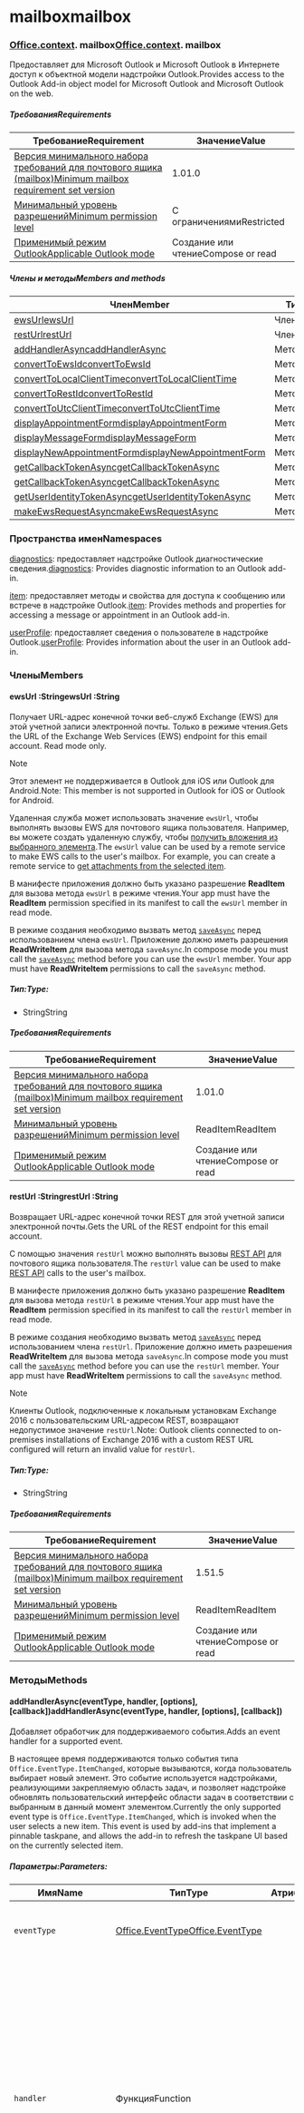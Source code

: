 
# <a name="mailbox"></a><span data-ttu-id="54501-101">mailbox</span><span class="sxs-lookup"><span data-stu-id="54501-101">mailbox</span></span>

### <span data-ttu-id="54501-p101">[Office](Office.md)[.context](Office.context.md). mailbox</span><span class="sxs-lookup"><span data-stu-id="54501-p101">[Office](Office.md)[.context](Office.context.md). mailbox</span></span>

<span data-ttu-id="54501-104">Предоставляет для Microsoft Outlook и Microsoft Outlook в Интернете доступ к объектной модели надстройки Outlook.</span><span class="sxs-lookup"><span data-stu-id="54501-104">Provides access to the Outlook Add-in object model for Microsoft Outlook and Microsoft Outlook on the web.</span></span>

##### <a name="requirements"></a><span data-ttu-id="54501-105">Требования</span><span class="sxs-lookup"><span data-stu-id="54501-105">Requirements</span></span>

|<span data-ttu-id="54501-106">Требование</span><span class="sxs-lookup"><span data-stu-id="54501-106">Requirement</span></span>| <span data-ttu-id="54501-107">Значение</span><span class="sxs-lookup"><span data-stu-id="54501-107">Value</span></span>|
|---|---|
|[<span data-ttu-id="54501-108">Версия минимального набора требований для почтового ящика (mailbox)</span><span class="sxs-lookup"><span data-stu-id="54501-108">Minimum mailbox requirement set version</span></span>](/javascript/office/requirement-sets/outlook-api-requirement-sets)| <span data-ttu-id="54501-109">1.0</span><span class="sxs-lookup"><span data-stu-id="54501-109">1.0</span></span>|
|[<span data-ttu-id="54501-110">Минимальный уровень разрешений</span><span class="sxs-lookup"><span data-stu-id="54501-110">Minimum permission level</span></span>](https://docs.microsoft.com/outlook/add-ins/understanding-outlook-add-in-permissions)| <span data-ttu-id="54501-111">С ограничениями</span><span class="sxs-lookup"><span data-stu-id="54501-111">Restricted</span></span>|
|[<span data-ttu-id="54501-112">Применимый режим Outlook</span><span class="sxs-lookup"><span data-stu-id="54501-112">Applicable Outlook mode</span></span>](https://docs.microsoft.com/outlook/add-ins/#extension-points)| <span data-ttu-id="54501-113">Создание или чтение</span><span class="sxs-lookup"><span data-stu-id="54501-113">Compose or read</span></span>|

##### <a name="members-and-methods"></a><span data-ttu-id="54501-114">Члены и методы</span><span class="sxs-lookup"><span data-stu-id="54501-114">Members and methods</span></span>

| <span data-ttu-id="54501-115">Член</span><span class="sxs-lookup"><span data-stu-id="54501-115">Member</span></span> | <span data-ttu-id="54501-116">Тип</span><span class="sxs-lookup"><span data-stu-id="54501-116">Type</span></span> |
|--------|------|
| [<span data-ttu-id="54501-117">ewsUrl</span><span class="sxs-lookup"><span data-stu-id="54501-117">ewsUrl</span></span>](#ewsurl-string) | <span data-ttu-id="54501-118">Член</span><span class="sxs-lookup"><span data-stu-id="54501-118">Member</span></span> |
| [<span data-ttu-id="54501-119">restUrl</span><span class="sxs-lookup"><span data-stu-id="54501-119">restUrl</span></span>](#resturl-string) | <span data-ttu-id="54501-120">Член</span><span class="sxs-lookup"><span data-stu-id="54501-120">Member</span></span> |
| [<span data-ttu-id="54501-121">addHandlerAsync</span><span class="sxs-lookup"><span data-stu-id="54501-121">addHandlerAsync</span></span>](#addhandlerasynceventtype-handler-options-callback) | <span data-ttu-id="54501-122">Метод</span><span class="sxs-lookup"><span data-stu-id="54501-122">Method</span></span> |
| [<span data-ttu-id="54501-123">convertToEwsId</span><span class="sxs-lookup"><span data-stu-id="54501-123">convertToEwsId</span></span>](#converttoewsiditemid-restversion--string) | <span data-ttu-id="54501-124">Метод</span><span class="sxs-lookup"><span data-stu-id="54501-124">Method</span></span> |
| [<span data-ttu-id="54501-125">convertToLocalClientTime</span><span class="sxs-lookup"><span data-stu-id="54501-125">convertToLocalClientTime</span></span>](#converttolocalclienttimetimevalue--localclienttimejavascriptapioutlook15officelocalclienttime) | <span data-ttu-id="54501-126">Метод</span><span class="sxs-lookup"><span data-stu-id="54501-126">Method</span></span> |
| [<span data-ttu-id="54501-127">convertToRestId</span><span class="sxs-lookup"><span data-stu-id="54501-127">convertToRestId</span></span>](#converttorestiditemid-restversion--string) | <span data-ttu-id="54501-128">Метод</span><span class="sxs-lookup"><span data-stu-id="54501-128">Method</span></span> |
| [<span data-ttu-id="54501-129">convertToUtcClientTime</span><span class="sxs-lookup"><span data-stu-id="54501-129">convertToUtcClientTime</span></span>](#converttoutcclienttimeinput--date) | <span data-ttu-id="54501-130">Метод</span><span class="sxs-lookup"><span data-stu-id="54501-130">Method</span></span> |
| [<span data-ttu-id="54501-131">displayAppointmentForm</span><span class="sxs-lookup"><span data-stu-id="54501-131">displayAppointmentForm</span></span>](#displayappointmentformitemid) | <span data-ttu-id="54501-132">Метод</span><span class="sxs-lookup"><span data-stu-id="54501-132">Method</span></span> |
| [<span data-ttu-id="54501-133">displayMessageForm</span><span class="sxs-lookup"><span data-stu-id="54501-133">displayMessageForm</span></span>](#displaymessageformitemid) | <span data-ttu-id="54501-134">Метод</span><span class="sxs-lookup"><span data-stu-id="54501-134">Method</span></span> |
| [<span data-ttu-id="54501-135">displayNewAppointmentForm</span><span class="sxs-lookup"><span data-stu-id="54501-135">displayNewAppointmentForm</span></span>](#displaynewappointmentformparameters) | <span data-ttu-id="54501-136">Метод</span><span class="sxs-lookup"><span data-stu-id="54501-136">Method</span></span> |
| [<span data-ttu-id="54501-137">getCallbackTokenAsync</span><span class="sxs-lookup"><span data-stu-id="54501-137">getCallbackTokenAsync</span></span>](#getcallbacktokenasyncoptions-callback) | <span data-ttu-id="54501-138">Метод</span><span class="sxs-lookup"><span data-stu-id="54501-138">Method</span></span> |
| [<span data-ttu-id="54501-139">getCallbackTokenAsync</span><span class="sxs-lookup"><span data-stu-id="54501-139">getCallbackTokenAsync</span></span>](#getcallbacktokenasynccallback-usercontext) | <span data-ttu-id="54501-140">Метод</span><span class="sxs-lookup"><span data-stu-id="54501-140">Method</span></span> |
| [<span data-ttu-id="54501-141">getUserIdentityTokenAsync</span><span class="sxs-lookup"><span data-stu-id="54501-141">getUserIdentityTokenAsync</span></span>](#getuseridentitytokenasynccallback-usercontext) | <span data-ttu-id="54501-142">Метод</span><span class="sxs-lookup"><span data-stu-id="54501-142">Method</span></span> |
| [<span data-ttu-id="54501-143">makeEwsRequestAsync</span><span class="sxs-lookup"><span data-stu-id="54501-143">makeEwsRequestAsync</span></span>](#makeewsrequestasyncdata-callback-usercontext) | <span data-ttu-id="54501-144">Метод</span><span class="sxs-lookup"><span data-stu-id="54501-144">Method</span></span> |

### <a name="namespaces"></a><span data-ttu-id="54501-145">Пространства имен</span><span class="sxs-lookup"><span data-stu-id="54501-145">Namespaces</span></span>

<span data-ttu-id="54501-146">[diagnostics](Office.context.mailbox.diagnostics.md): предоставляет надстройке Outlook диагностические сведения.</span><span class="sxs-lookup"><span data-stu-id="54501-146">[diagnostics](Office.context.mailbox.diagnostics.md): Provides diagnostic information to an Outlook add-in.</span></span>

<span data-ttu-id="54501-147">[item](Office.context.mailbox.item.md): предоставляет методы и свойства для доступа к сообщению или встрече в надстройке Outlook.</span><span class="sxs-lookup"><span data-stu-id="54501-147">[item](Office.context.mailbox.item.md): Provides methods and properties for accessing a message or appointment in an Outlook add-in.</span></span>

<span data-ttu-id="54501-148">[userProfile](Office.context.mailbox.userProfile.md): предоставляет сведения о пользователе в надстройке Outlook.</span><span class="sxs-lookup"><span data-stu-id="54501-148">[userProfile](Office.context.mailbox.userProfile.md): Provides information about the user in an Outlook add-in.</span></span>

### <a name="members"></a><span data-ttu-id="54501-149">Члены</span><span class="sxs-lookup"><span data-stu-id="54501-149">Members</span></span>

#### <a name="ewsurl-string"></a><span data-ttu-id="54501-150">ewsUrl :String</span><span class="sxs-lookup"><span data-stu-id="54501-150">ewsUrl :String</span></span>

<span data-ttu-id="54501-p102">Получает URL-адрес конечной точки веб-служб Exchange (EWS) для этой учетной записи электронной почты. Только в режиме чтения.</span><span class="sxs-lookup"><span data-stu-id="54501-p102">Gets the URL of the Exchange Web Services (EWS) endpoint for this email account. Read mode only.</span></span>

> [!NOTE]
> <span data-ttu-id="54501-153">Этот элемент не поддерживается в Outlook для iOS или Outlook для Android.</span><span class="sxs-lookup"><span data-stu-id="54501-153">Note: This member is not supported in Outlook for iOS or Outlook for Android.</span></span>

<span data-ttu-id="54501-p103">Удаленная служба может использовать значение `ewsUrl`, чтобы выполнять вызовы EWS для почтового ящика пользователя. Например, вы можете создать удаленную службу, чтобы [получить вложения из выбранного элемента](https://docs.microsoft.com/outlook/add-ins/get-attachments-of-an-outlook-item).</span><span class="sxs-lookup"><span data-stu-id="54501-p103">The `ewsUrl` value can be used by a remote service to make EWS calls to the user's mailbox. For example, you can create a remote service to [get attachments from the selected item](https://docs.microsoft.com/outlook/add-ins/get-attachments-of-an-outlook-item).</span></span>

<span data-ttu-id="54501-156">В манифесте приложения должно быть указано разрешение **ReadItem** для вызова метода `ewsUrl` в режиме чтения.</span><span class="sxs-lookup"><span data-stu-id="54501-156">Your app must have the **ReadItem** permission specified in its manifest to call the `ewsUrl` member in read mode.</span></span>

<span data-ttu-id="54501-p104">В режиме создания необходимо вызвать метод [`saveAsync`](Office.context.mailbox.item.md#saveasyncoptions-callback) перед использованием члена `ewsUrl`. Приложение должно иметь разрешения **ReadWriteItem** для вызова метода `saveAsync`.</span><span class="sxs-lookup"><span data-stu-id="54501-p104">In compose mode you must call the [`saveAsync`](Office.context.mailbox.item.md#saveasyncoptions-callback) method before you can use the `ewsUrl` member. Your app must have **ReadWriteItem** permissions to call the `saveAsync` method.</span></span>

##### <a name="type"></a><span data-ttu-id="54501-159">Тип:</span><span class="sxs-lookup"><span data-stu-id="54501-159">Type:</span></span>

*   <span data-ttu-id="54501-160">String</span><span class="sxs-lookup"><span data-stu-id="54501-160">String</span></span>

##### <a name="requirements"></a><span data-ttu-id="54501-161">Требования</span><span class="sxs-lookup"><span data-stu-id="54501-161">Requirements</span></span>

|<span data-ttu-id="54501-162">Требование</span><span class="sxs-lookup"><span data-stu-id="54501-162">Requirement</span></span>| <span data-ttu-id="54501-163">Значение</span><span class="sxs-lookup"><span data-stu-id="54501-163">Value</span></span>|
|---|---|
|[<span data-ttu-id="54501-164">Версия минимального набора требований для почтового ящика (mailbox)</span><span class="sxs-lookup"><span data-stu-id="54501-164">Minimum mailbox requirement set version</span></span>](/javascript/office/requirement-sets/outlook-api-requirement-sets)| <span data-ttu-id="54501-165">1.0</span><span class="sxs-lookup"><span data-stu-id="54501-165">1.0</span></span>|
|[<span data-ttu-id="54501-166">Минимальный уровень разрешений</span><span class="sxs-lookup"><span data-stu-id="54501-166">Minimum permission level</span></span>](https://docs.microsoft.com/outlook/add-ins/understanding-outlook-add-in-permissions)| <span data-ttu-id="54501-167">ReadItem</span><span class="sxs-lookup"><span data-stu-id="54501-167">ReadItem</span></span>|
|[<span data-ttu-id="54501-168">Применимый режим Outlook</span><span class="sxs-lookup"><span data-stu-id="54501-168">Applicable Outlook mode</span></span>](https://docs.microsoft.com/outlook/add-ins/#extension-points)| <span data-ttu-id="54501-169">Создание или чтение</span><span class="sxs-lookup"><span data-stu-id="54501-169">Compose or read</span></span>|

#### <a name="resturl-string"></a><span data-ttu-id="54501-170">restUrl :String</span><span class="sxs-lookup"><span data-stu-id="54501-170">restUrl :String</span></span>

<span data-ttu-id="54501-171">Возвращает URL-адрес конечной точки REST для этой учетной записи электронной почты.</span><span class="sxs-lookup"><span data-stu-id="54501-171">Gets the URL of the REST endpoint for this email account.</span></span>

<span data-ttu-id="54501-172">С помощью значения `restUrl` можно выполнять вызовы [REST API](https://docs.microsoft.com/outlook/rest/) для почтового ящика пользователя.</span><span class="sxs-lookup"><span data-stu-id="54501-172">The `restUrl` value can be used to make [REST API](https://docs.microsoft.com/outlook/rest/) calls to the user's mailbox.</span></span>

<span data-ttu-id="54501-173">В манифесте приложения должно быть указано разрешение **ReadItem** для вызова метода `restUrl` в режиме чтения.</span><span class="sxs-lookup"><span data-stu-id="54501-173">Your app must have the **ReadItem** permission specified in its manifest to call the `restUrl` member in read mode.</span></span>

<span data-ttu-id="54501-p105">В режиме создания необходимо вызвать метод [`saveAsync`](Office.context.mailbox.item.md#saveasyncoptions-callback) перед использованием члена `restUrl`. Приложение должно иметь разрешения **ReadWriteItem** для вызова метода `saveAsync`.</span><span class="sxs-lookup"><span data-stu-id="54501-p105">In compose mode you must call the [`saveAsync`](Office.context.mailbox.item.md#saveasyncoptions-callback) method before you can use the `restUrl` member. Your app must have **ReadWriteItem** permissions to call the `saveAsync` method.</span></span>

> [!NOTE]
> <span data-ttu-id="54501-176">Клиенты Outlook, подключенные к локальным установкам Exchange 2016 с пользовательским URL-адресом REST, возвращают недопустимое значение `restUrl`.</span><span class="sxs-lookup"><span data-stu-id="54501-176">Note: Outlook clients connected to on-premises installations of Exchange 2016 with a custom REST URL configured will return an invalid value for `restUrl`.</span></span>

##### <a name="type"></a><span data-ttu-id="54501-177">Тип:</span><span class="sxs-lookup"><span data-stu-id="54501-177">Type:</span></span>

*   <span data-ttu-id="54501-178">String</span><span class="sxs-lookup"><span data-stu-id="54501-178">String</span></span>

##### <a name="requirements"></a><span data-ttu-id="54501-179">Требования</span><span class="sxs-lookup"><span data-stu-id="54501-179">Requirements</span></span>

|<span data-ttu-id="54501-180">Требование</span><span class="sxs-lookup"><span data-stu-id="54501-180">Requirement</span></span>| <span data-ttu-id="54501-181">Значение</span><span class="sxs-lookup"><span data-stu-id="54501-181">Value</span></span>|
|---|---|
|[<span data-ttu-id="54501-182">Версия минимального набора требований для почтового ящика (mailbox)</span><span class="sxs-lookup"><span data-stu-id="54501-182">Minimum mailbox requirement set version</span></span>](/javascript/office/requirement-sets/outlook-api-requirement-sets)| <span data-ttu-id="54501-183">1.5</span><span class="sxs-lookup"><span data-stu-id="54501-183">1.5</span></span> |
|[<span data-ttu-id="54501-184">Минимальный уровень разрешений</span><span class="sxs-lookup"><span data-stu-id="54501-184">Minimum permission level</span></span>](https://docs.microsoft.com/outlook/add-ins/understanding-outlook-add-in-permissions)| <span data-ttu-id="54501-185">ReadItem</span><span class="sxs-lookup"><span data-stu-id="54501-185">ReadItem</span></span>|
|[<span data-ttu-id="54501-186">Применимый режим Outlook</span><span class="sxs-lookup"><span data-stu-id="54501-186">Applicable Outlook mode</span></span>](https://docs.microsoft.com/outlook/add-ins/#extension-points)| <span data-ttu-id="54501-187">Создание или чтение</span><span class="sxs-lookup"><span data-stu-id="54501-187">Compose or read</span></span>|

### <a name="methods"></a><span data-ttu-id="54501-188">Методы</span><span class="sxs-lookup"><span data-stu-id="54501-188">Methods</span></span>

####  <a name="addhandlerasynceventtype-handler-options-callback"></a><span data-ttu-id="54501-189">addHandlerAsync(eventType, handler, [options], [callback])</span><span class="sxs-lookup"><span data-stu-id="54501-189">addHandlerAsync(eventType, handler, [options], [callback])</span></span>

<span data-ttu-id="54501-190">Добавляет обработчик для поддерживаемого события.</span><span class="sxs-lookup"><span data-stu-id="54501-190">Adds an event handler for a supported event.</span></span>

<span data-ttu-id="54501-p106">В настоящее время поддерживаются только события типа `Office.EventType.ItemChanged`, которые вызываются, когда пользователь выбирает новый элемент. Это событие используется надстройками, реализующими закрепляемую область задач, и позволяет надстройке обновлять пользовательский интерфейс области задач в соответствии с выбранным в данный момент элементом.</span><span class="sxs-lookup"><span data-stu-id="54501-p106">Currently the only supported event type is `Office.EventType.ItemChanged`, which is invoked when the user selects a new item. This event is used by add-ins that implement a pinnable taskpane, and allows the add-in to refresh the taskpane UI based on the currently selected item.</span></span>

##### <a name="parameters"></a><span data-ttu-id="54501-193">Параметры:</span><span class="sxs-lookup"><span data-stu-id="54501-193">Parameters:</span></span>

| <span data-ttu-id="54501-194">Имя</span><span class="sxs-lookup"><span data-stu-id="54501-194">Name</span></span> | <span data-ttu-id="54501-195">Тип</span><span class="sxs-lookup"><span data-stu-id="54501-195">Type</span></span> | <span data-ttu-id="54501-196">Атрибуты</span><span class="sxs-lookup"><span data-stu-id="54501-196">Attributes</span></span> | <span data-ttu-id="54501-197">Описание</span><span class="sxs-lookup"><span data-stu-id="54501-197">Description</span></span> |
|---|---|---|---|
| `eventType` | [<span data-ttu-id="54501-198">Office.EventType</span><span class="sxs-lookup"><span data-stu-id="54501-198">Office.EventType</span></span>](office.md#eventtype-string) || <span data-ttu-id="54501-199">Событие, которое должно вызвать обработчик.</span><span class="sxs-lookup"><span data-stu-id="54501-199">The event that should invoke the handler.</span></span> |
| `handler` | <span data-ttu-id="54501-200">Функция</span><span class="sxs-lookup"><span data-stu-id="54501-200">Function</span></span> || <span data-ttu-id="54501-p107">Функция для обработки события. Функция должна принимать один параметр, представляющий собой объектный литерал. Значение свойства `type` параметра совпадет со значением параметра `eventType`, переданного методу `addHandlerAsync`.</span><span class="sxs-lookup"><span data-stu-id="54501-p107">The function to handle the event. The function must accept a single parameter, which is an object literal. The `type` property on the parameter will match the `eventType` parameter passed to `addHandlerAsync`.</span></span> |
| `options` | <span data-ttu-id="54501-204">Объект</span><span class="sxs-lookup"><span data-stu-id="54501-204">Object</span></span> | <span data-ttu-id="54501-205">&lt;необязательно&gt;</span><span class="sxs-lookup"><span data-stu-id="54501-205">&lt;optional&gt;</span></span> | <span data-ttu-id="54501-206">Объектный литерал, содержащий одно или несколько из указанных ниже свойств.</span><span class="sxs-lookup"><span data-stu-id="54501-206">An object literal that contains one or more of the following properties.</span></span> |
| `options.asyncContext` | <span data-ttu-id="54501-207">Объект</span><span class="sxs-lookup"><span data-stu-id="54501-207">Object</span></span> | <span data-ttu-id="54501-208">&lt;необязательно&gt;</span><span class="sxs-lookup"><span data-stu-id="54501-208">&lt;optional&gt;</span></span> | <span data-ttu-id="54501-209">Разработчики могут указать любой объект, к которому необходимо получить доступ, в методе обратного вызова.</span><span class="sxs-lookup"><span data-stu-id="54501-209">Developers can provide any object they wish to access in the callback method.</span></span> |
| `callback` | <span data-ttu-id="54501-210">функция</span><span class="sxs-lookup"><span data-stu-id="54501-210">function</span></span>| <span data-ttu-id="54501-211">&lt;необязательно&gt;</span><span class="sxs-lookup"><span data-stu-id="54501-211">&lt;optional&gt;</span></span>|<span data-ttu-id="54501-212">Когда метод завершает выполнение, переданная в параметре `callback` функция вызывается с единственным параметром `asyncResult`, который представляет собой объект [`AsyncResult`](/javascript/api/office/office.asyncresult).</span><span class="sxs-lookup"><span data-stu-id="54501-212">When the method completes, the function passed in the `callback` parameter is called with a single parameter, `asyncResult`, which is an [`AsyncResult`](/javascript/api/office/office.asyncresult) object.</span></span>|

##### <a name="requirements"></a><span data-ttu-id="54501-213">Требования</span><span class="sxs-lookup"><span data-stu-id="54501-213">Requirements</span></span>

|<span data-ttu-id="54501-214">Требование</span><span class="sxs-lookup"><span data-stu-id="54501-214">Requirement</span></span>| <span data-ttu-id="54501-215">Значение</span><span class="sxs-lookup"><span data-stu-id="54501-215">Value</span></span>|
|---|---|
|[<span data-ttu-id="54501-216">Версия минимального набора требований для почтового ящика (mailbox)</span><span class="sxs-lookup"><span data-stu-id="54501-216">Minimum mailbox requirement set version</span></span>](/javascript/office/requirement-sets/outlook-api-requirement-sets)| <span data-ttu-id="54501-217">1.5</span><span class="sxs-lookup"><span data-stu-id="54501-217">1.5</span></span> |
|[<span data-ttu-id="54501-218">Минимальный уровень разрешений</span><span class="sxs-lookup"><span data-stu-id="54501-218">Minimum permission level</span></span>](https://docs.microsoft.com/outlook/add-ins/understanding-outlook-add-in-permissions)| <span data-ttu-id="54501-219">ReadItem</span><span class="sxs-lookup"><span data-stu-id="54501-219">ReadItem</span></span> |
|[<span data-ttu-id="54501-220">Применимый режим Outlook</span><span class="sxs-lookup"><span data-stu-id="54501-220">Applicable Outlook mode</span></span>](https://docs.microsoft.com/outlook/add-ins/#extension-points)| <span data-ttu-id="54501-221">Создание или чтение</span><span class="sxs-lookup"><span data-stu-id="54501-221">Compose or read</span></span>|

##### <a name="example"></a><span data-ttu-id="54501-222">Пример</span><span class="sxs-lookup"><span data-stu-id="54501-222">Example</span></span>

```
Office.initialize = function (reason) {
  $(document).ready(function () {
    Office.context.mailbox.addHandlerAsync(Office.EventType.ItemChanged, loadNewItem, function (result) {
      if (result.status === Office.AsyncResultStatus.Failed) {
        // Handle error
      }
    });
  });
};

function loadNewItem(eventArgs) {
  // Load the properties of the newly selected item
  loadProps(Office.context.mailbox.item);
};
```

####  <a name="converttoewsiditemid-restversion--string"></a><span data-ttu-id="54501-223">convertToEwsId(itemId, restVersion) → {String}</span><span class="sxs-lookup"><span data-stu-id="54501-223">convertToEwsId(itemId, restVersion) → {String}</span></span>

<span data-ttu-id="54501-224">Преобразует идентификатор элемента из формата REST в формат EWS.</span><span class="sxs-lookup"><span data-stu-id="54501-224">Converts an item ID formatted for REST into EWS format.</span></span>

> [!NOTE]
> <span data-ttu-id="54501-225">Этот метод не поддерживается в Outlook для iOS или Outlook для Android.</span><span class="sxs-lookup"><span data-stu-id="54501-225">Note: This method is not supported in Outlook for iOS or Outlook for Android.</span></span>

<span data-ttu-id="54501-p108">Формат идентификаторов, извлекаемых через API REST (например, [API Почты Outlook](https://docs.microsoft.com/previous-versions/office/office-365-api/api/version-2.0/mail-rest-operations) или [Microsoft Graph](http://graph.microsoft.io/)), отличается от формата веб-служб Exchange (EWS). Метод `convertToEwsId` преобразует идентификатор из формата REST в формат EWS.</span><span class="sxs-lookup"><span data-stu-id="54501-p108">Item IDs retrieved via a REST API (such as the [Outlook Mail API](https://docs.microsoft.com/previous-versions/office/office-365-api/api/version-2.0/mail-rest-operations) or the [Microsoft Graph](http://graph.microsoft.io/)) use a different format than the format used by Exchange Web Services (EWS). The `convertToEwsId` method converts a REST-formatted ID into the proper format for EWS.</span></span>

##### <a name="parameters"></a><span data-ttu-id="54501-228">Параметры:</span><span class="sxs-lookup"><span data-stu-id="54501-228">Parameters:</span></span>

|<span data-ttu-id="54501-229">Имя</span><span class="sxs-lookup"><span data-stu-id="54501-229">Name</span></span>| <span data-ttu-id="54501-230">Тип</span><span class="sxs-lookup"><span data-stu-id="54501-230">Type</span></span>| <span data-ttu-id="54501-231">Описание</span><span class="sxs-lookup"><span data-stu-id="54501-231">Description</span></span>|
|---|---|---|
|`itemId`| <span data-ttu-id="54501-232">String</span><span class="sxs-lookup"><span data-stu-id="54501-232">String</span></span>|<span data-ttu-id="54501-233">Идентификатор элемента в формате REST API для Outlook</span><span class="sxs-lookup"><span data-stu-id="54501-233">An item ID formatted for the Outlook REST APIs</span></span>|
|`restVersion`| [<span data-ttu-id="54501-234">Office.MailboxEnums.RestVersion</span><span class="sxs-lookup"><span data-stu-id="54501-234">Office.MailboxEnums.RestVersion</span></span>](/javascript/api/outlook_1_5/office.mailboxenums.restversion)|<span data-ttu-id="54501-235">Значение, определяющее версию REST API для Outlook, которая используется для извлечения идентификатора элемента.</span><span class="sxs-lookup"><span data-stu-id="54501-235">A value indicating the version of the Outlook REST API used to retrieve the item ID.</span></span>|

##### <a name="requirements"></a><span data-ttu-id="54501-236">Требования</span><span class="sxs-lookup"><span data-stu-id="54501-236">Requirements</span></span>

|<span data-ttu-id="54501-237">Требование</span><span class="sxs-lookup"><span data-stu-id="54501-237">Requirement</span></span>| <span data-ttu-id="54501-238">Значение</span><span class="sxs-lookup"><span data-stu-id="54501-238">Value</span></span>|
|---|---|
|[<span data-ttu-id="54501-239">Версия минимального набора требований для почтового ящика (mailbox)</span><span class="sxs-lookup"><span data-stu-id="54501-239">Minimum mailbox requirement set version</span></span>](/javascript/office/requirement-sets/outlook-api-requirement-sets)| <span data-ttu-id="54501-240">1.3</span><span class="sxs-lookup"><span data-stu-id="54501-240">1.3</span></span>|
|[<span data-ttu-id="54501-241">Минимальный уровень разрешений</span><span class="sxs-lookup"><span data-stu-id="54501-241">Minimum permission level</span></span>](https://docs.microsoft.com/outlook/add-ins/understanding-outlook-add-in-permissions)| <span data-ttu-id="54501-242">С ограничениями</span><span class="sxs-lookup"><span data-stu-id="54501-242">Restricted</span></span>|
|[<span data-ttu-id="54501-243">Применимый режим Outlook</span><span class="sxs-lookup"><span data-stu-id="54501-243">Applicable Outlook mode</span></span>](https://docs.microsoft.com/outlook/add-ins/#extension-points)| <span data-ttu-id="54501-244">Создание или чтение</span><span class="sxs-lookup"><span data-stu-id="54501-244">Compose or read</span></span>|

##### <a name="returns"></a><span data-ttu-id="54501-245">Возвращаемое значение:</span><span class="sxs-lookup"><span data-stu-id="54501-245">Returns:</span></span>

<span data-ttu-id="54501-246">Тип: String</span><span class="sxs-lookup"><span data-stu-id="54501-246">Type: String</span></span>

##### <a name="example"></a><span data-ttu-id="54501-247">Пример</span><span class="sxs-lookup"><span data-stu-id="54501-247">Example</span></span>

```
// Get an item's ID from a REST API
var restId = 'AAMkAGVlOTZjNTM3LW...';

// Treat restId as coming from the v2.0 version of the
// Outlook Mail API
var ewsId = Office.context.mailbox.convertToEwsId(restId, Office.MailboxEnums.RestVersion.v2_0);
```

####  <a name="converttolocalclienttimetimevalue--localclienttimejavascriptapioutlook15officelocalclienttime"></a><span data-ttu-id="54501-248">convertToLocalClientTime(timeValue) → {[LocalClientTime](/javascript/api/outlook_1_5/office.LocalClientTime)}</span><span class="sxs-lookup"><span data-stu-id="54501-248">convertToLocalClientTime(timeValue) → {[LocalClientTime](/javascript/api/outlook_1_5/office.LocalClientTime)}</span></span>

<span data-ttu-id="54501-249">Получает словарь, содержащий сведения о локальном времени клиента.</span><span class="sxs-lookup"><span data-stu-id="54501-249">Gets a dictionary containing time information in local client time.</span></span>

<span data-ttu-id="54501-p109">Для даты и времени в почтовом приложении для Outlook или Outlook Web App могут использоваться разные часовые пояса. Outlook использует часовой пояс клиентского компьютера. Outlook Web App использует часовой пояс, заданный в Центре администрирования Exchange (EAC). Значения даты и времени должны обрабатываться так, чтобы значения в пользовательском интерфейсе всегда согласовывались с часовым поясом, ожидаемым пользователем.</span><span class="sxs-lookup"><span data-stu-id="54501-p109">The dates and times used by a mail app for Outlook or Outlook Web App can use different time zones. Outlook uses the client computer time zone; Outlook Web App uses the time zone set on the Exchange Admin Center (EAC). You should handle date and time values so that the values you display on the user interface are always consistent with the time zone that the user expects.</span></span>

<span data-ttu-id="54501-p110">Если почтовое приложение работает в Outlook, метод `convertToLocalClientTime` вернет объект словаря со значениями часового пояса клиентского компьютера. Если почтовое приложение работает в веб-приложении Outlook, метод `convertToLocalClientTime` вернет объект словаря со значениями часового пояса, заданного в Центре администрирования Exchange.</span><span class="sxs-lookup"><span data-stu-id="54501-p110">If the mail app is running in Outlook, the `convertToLocalClientTime` method will return a dictionary object with the values set to the client computer time zone. If the mail app is running in Outlook Web App, the `convertToLocalClientTime` method will return a dictionary object with the values set to the time zone specified in the EAC.</span></span>

##### <a name="parameters"></a><span data-ttu-id="54501-255">Параметры:</span><span class="sxs-lookup"><span data-stu-id="54501-255">Parameters:</span></span>

|<span data-ttu-id="54501-256">Имя</span><span class="sxs-lookup"><span data-stu-id="54501-256">Name</span></span>| <span data-ttu-id="54501-257">Тип</span><span class="sxs-lookup"><span data-stu-id="54501-257">Type</span></span>| <span data-ttu-id="54501-258">Описание</span><span class="sxs-lookup"><span data-stu-id="54501-258">Description</span></span>|
|---|---|---|
|`timeValue`| <span data-ttu-id="54501-259">Date</span><span class="sxs-lookup"><span data-stu-id="54501-259">Date</span></span>|<span data-ttu-id="54501-260">Объект Date</span><span class="sxs-lookup"><span data-stu-id="54501-260">A Date object</span></span>|

##### <a name="requirements"></a><span data-ttu-id="54501-261">Требования</span><span class="sxs-lookup"><span data-stu-id="54501-261">Requirements</span></span>

|<span data-ttu-id="54501-262">Требование</span><span class="sxs-lookup"><span data-stu-id="54501-262">Requirement</span></span>| <span data-ttu-id="54501-263">Значение</span><span class="sxs-lookup"><span data-stu-id="54501-263">Value</span></span>|
|---|---|
|[<span data-ttu-id="54501-264">Версия минимального набора требований для почтового ящика (mailbox)</span><span class="sxs-lookup"><span data-stu-id="54501-264">Minimum mailbox requirement set version</span></span>](/javascript/office/requirement-sets/outlook-api-requirement-sets)| <span data-ttu-id="54501-265">1.0</span><span class="sxs-lookup"><span data-stu-id="54501-265">1.0</span></span>|
|[<span data-ttu-id="54501-266">Минимальный уровень разрешений</span><span class="sxs-lookup"><span data-stu-id="54501-266">Minimum permission level</span></span>](https://docs.microsoft.com/outlook/add-ins/understanding-outlook-add-in-permissions)| <span data-ttu-id="54501-267">ReadItem</span><span class="sxs-lookup"><span data-stu-id="54501-267">ReadItem</span></span>|
|[<span data-ttu-id="54501-268">Применимый режим Outlook</span><span class="sxs-lookup"><span data-stu-id="54501-268">Applicable Outlook mode</span></span>](https://docs.microsoft.com/outlook/add-ins/#extension-points)| <span data-ttu-id="54501-269">Создание или чтение</span><span class="sxs-lookup"><span data-stu-id="54501-269">Compose or read</span></span>|

##### <a name="returns"></a><span data-ttu-id="54501-270">Возвращаемое значение:</span><span class="sxs-lookup"><span data-stu-id="54501-270">Returns:</span></span>

<span data-ttu-id="54501-271">Тип: [LocalClientTime](/javascript/api/outlook_1_5/office.LocalClientTime)</span><span class="sxs-lookup"><span data-stu-id="54501-271">Type: [LocalClientTime](/javascript/api/outlook_1_5/office.LocalClientTime)</span></span>

####  <a name="converttorestiditemid-restversion--string"></a><span data-ttu-id="54501-272">convertToRestId(itemId, restVersion) → {String}</span><span class="sxs-lookup"><span data-stu-id="54501-272">convertToRestId(itemId, restVersion) → {String}</span></span>

<span data-ttu-id="54501-273">Преобразует идентификатор элемента из формата EWS в формат REST.</span><span class="sxs-lookup"><span data-stu-id="54501-273">Converts an item ID formatted for EWS into REST format.</span></span>

> [!NOTE]
> <span data-ttu-id="54501-274">Этот метод не поддерживается в Outlook для iOS или Outlook для Android.</span><span class="sxs-lookup"><span data-stu-id="54501-274">Note: This method is not supported in Outlook for iOS or Outlook for Android.</span></span>

<span data-ttu-id="54501-p111">Формат идентификаторов, извлекаемых через EWS или через свойство `itemId`, отличается от формата API REST (таких как [API почты Outlook](https://docs.microsoft.com/previous-versions/office/office-365-api/api/version-2.0/mail-rest-operations) или [Microsoft Graph](http://graph.microsoft.io/)). Метод `convertToRestId` преобразует идентификатор из формата EWS в формат REST.</span><span class="sxs-lookup"><span data-stu-id="54501-p111">Item IDs retrieved via EWS or via the `itemId` property use a different format than the format used by REST APIs (such as the [Outlook Mail API](https://docs.microsoft.com/previous-versions/office/office-365-api/api/version-2.0/mail-rest-operations) or the [Microsoft Graph](http://graph.microsoft.io/)). The `convertToRestId` method converts an EWS-formatted ID into the proper format for REST.</span></span>

##### <a name="parameters"></a><span data-ttu-id="54501-277">Параметры:</span><span class="sxs-lookup"><span data-stu-id="54501-277">Parameters:</span></span>

|<span data-ttu-id="54501-278">Имя</span><span class="sxs-lookup"><span data-stu-id="54501-278">Name</span></span>| <span data-ttu-id="54501-279">Тип</span><span class="sxs-lookup"><span data-stu-id="54501-279">Type</span></span>| <span data-ttu-id="54501-280">Описание</span><span class="sxs-lookup"><span data-stu-id="54501-280">Description</span></span>|
|---|---|---|
|`itemId`| <span data-ttu-id="54501-281">String</span><span class="sxs-lookup"><span data-stu-id="54501-281">String</span></span>|<span data-ttu-id="54501-282">Идентификатор элемента в формате EWS</span><span class="sxs-lookup"><span data-stu-id="54501-282">An item ID formatted for Exchange Web Services (EWS)</span></span>|
|`restVersion`| [<span data-ttu-id="54501-283">Office.MailboxEnums.RestVersion</span><span class="sxs-lookup"><span data-stu-id="54501-283">Office.MailboxEnums.RestVersion</span></span>](/javascript/api/outlook_1_5/office.mailboxenums.restversion)|<span data-ttu-id="54501-284">Значение, определяющее версию REST API для Outlook, с которой будет использоваться преобразованный идентификатор.</span><span class="sxs-lookup"><span data-stu-id="54501-284">A value indicating the version of the Outlook REST API that the converted ID will be used with.</span></span>|

##### <a name="requirements"></a><span data-ttu-id="54501-285">Требования</span><span class="sxs-lookup"><span data-stu-id="54501-285">Requirements</span></span>

|<span data-ttu-id="54501-286">Требование</span><span class="sxs-lookup"><span data-stu-id="54501-286">Requirement</span></span>| <span data-ttu-id="54501-287">Значение</span><span class="sxs-lookup"><span data-stu-id="54501-287">Value</span></span>|
|---|---|
|[<span data-ttu-id="54501-288">Версия минимального набора требований для почтового ящика (mailbox)</span><span class="sxs-lookup"><span data-stu-id="54501-288">Minimum mailbox requirement set version</span></span>](/javascript/office/requirement-sets/outlook-api-requirement-sets)| <span data-ttu-id="54501-289">1.3</span><span class="sxs-lookup"><span data-stu-id="54501-289">1.3</span></span>|
|[<span data-ttu-id="54501-290">Минимальный уровень разрешений</span><span class="sxs-lookup"><span data-stu-id="54501-290">Minimum permission level</span></span>](https://docs.microsoft.com/outlook/add-ins/understanding-outlook-add-in-permissions)| <span data-ttu-id="54501-291">С ограничениями</span><span class="sxs-lookup"><span data-stu-id="54501-291">Restricted</span></span>|
|[<span data-ttu-id="54501-292">Применимый режим Outlook</span><span class="sxs-lookup"><span data-stu-id="54501-292">Applicable Outlook mode</span></span>](https://docs.microsoft.com/outlook/add-ins/#extension-points)| <span data-ttu-id="54501-293">Создание или чтение</span><span class="sxs-lookup"><span data-stu-id="54501-293">Compose or read</span></span>|

##### <a name="returns"></a><span data-ttu-id="54501-294">Возвращаемое значение:</span><span class="sxs-lookup"><span data-stu-id="54501-294">Returns:</span></span>

<span data-ttu-id="54501-295">Тип: String</span><span class="sxs-lookup"><span data-stu-id="54501-295">Type: String</span></span>

##### <a name="example"></a><span data-ttu-id="54501-296">Пример</span><span class="sxs-lookup"><span data-stu-id="54501-296">Example</span></span>

```
// Get the currently selected item's ID
var ewsId = Office.context.mailbox.item.itemId;

// Convert to a REST ID for the v2.0 version of the
// Outlook Mail API
var restId = Office.context.mailbox.convertToRestId(ewsId, Office.MailboxEnums.RestVersion.v2_0);
```

####  <a name="converttoutcclienttimeinput--date"></a><span data-ttu-id="54501-297">convertToUtcClientTime(input) → {Date}</span><span class="sxs-lookup"><span data-stu-id="54501-297">convertToUtcClientTime(input) → {Date}</span></span>

<span data-ttu-id="54501-298">Получает объект Date из словаря, содержащего сведения о времени.</span><span class="sxs-lookup"><span data-stu-id="54501-298">Gets a Date object from a dictionary containing time information.</span></span>

<span data-ttu-id="54501-299">Метод `convertToUtcClientTime` преобразует словарь, содержащий локальную дату и время, в объект Date с правильными значениями локальной даты и времени.</span><span class="sxs-lookup"><span data-stu-id="54501-299">The `convertToUtcClientTime` method converts a dictionary containing a local date and time to a Date object with the correct values for the local date and time.</span></span>

##### <a name="parameters"></a><span data-ttu-id="54501-300">Параметры:</span><span class="sxs-lookup"><span data-stu-id="54501-300">Parameters:</span></span>

|<span data-ttu-id="54501-301">Имя</span><span class="sxs-lookup"><span data-stu-id="54501-301">Name</span></span>| <span data-ttu-id="54501-302">Тип</span><span class="sxs-lookup"><span data-stu-id="54501-302">Type</span></span>| <span data-ttu-id="54501-303">Описание</span><span class="sxs-lookup"><span data-stu-id="54501-303">Description</span></span>|
|---|---|---|
|`input`| [<span data-ttu-id="54501-304">LocalClientTime</span><span class="sxs-lookup"><span data-stu-id="54501-304">LocalClientTime</span></span>](/javascript/api/outlook_1_5/office.LocalClientTime)|<span data-ttu-id="54501-305">Значение локального времени для преобразования.</span><span class="sxs-lookup"><span data-stu-id="54501-305">The local time value to convert.</span></span>|

##### <a name="requirements"></a><span data-ttu-id="54501-306">Требования</span><span class="sxs-lookup"><span data-stu-id="54501-306">Requirements</span></span>

|<span data-ttu-id="54501-307">Требование</span><span class="sxs-lookup"><span data-stu-id="54501-307">Requirement</span></span>| <span data-ttu-id="54501-308">Значение</span><span class="sxs-lookup"><span data-stu-id="54501-308">Value</span></span>|
|---|---|
|[<span data-ttu-id="54501-309">Версия минимального набора требований для почтового ящика (mailbox)</span><span class="sxs-lookup"><span data-stu-id="54501-309">Minimum mailbox requirement set version</span></span>](/javascript/office/requirement-sets/outlook-api-requirement-sets)| <span data-ttu-id="54501-310">1.0</span><span class="sxs-lookup"><span data-stu-id="54501-310">1.0</span></span>|
|[<span data-ttu-id="54501-311">Минимальный уровень разрешений</span><span class="sxs-lookup"><span data-stu-id="54501-311">Minimum permission level</span></span>](https://docs.microsoft.com/outlook/add-ins/understanding-outlook-add-in-permissions)| <span data-ttu-id="54501-312">ReadItem</span><span class="sxs-lookup"><span data-stu-id="54501-312">ReadItem</span></span>|
|[<span data-ttu-id="54501-313">Применимый режим Outlook</span><span class="sxs-lookup"><span data-stu-id="54501-313">Applicable Outlook mode</span></span>](https://docs.microsoft.com/outlook/add-ins/#extension-points)| <span data-ttu-id="54501-314">Создание или чтение</span><span class="sxs-lookup"><span data-stu-id="54501-314">Compose or read</span></span>|

##### <a name="returns"></a><span data-ttu-id="54501-315">Возвращаемое значение:</span><span class="sxs-lookup"><span data-stu-id="54501-315">Returns:</span></span>

<span data-ttu-id="54501-316">Объект Date со временем в формате UTC.</span><span class="sxs-lookup"><span data-stu-id="54501-316">A Date object with the time expressed in UTC.</span></span>

<dl class="param-type"><span data-ttu-id="54501-317">

<dt>Тип</dt>

</span><span class="sxs-lookup"><span data-stu-id="54501-317">

<dt>Type</dt>

</span></span><dd><span data-ttu-id="54501-318">Date</span><span class="sxs-lookup"><span data-stu-id="54501-318">Date</span></span></dd>

</dl>

####  <a name="displayappointmentformitemid"></a><span data-ttu-id="54501-319">displayAppointmentForm(itemId)</span><span class="sxs-lookup"><span data-stu-id="54501-319">displayAppointmentForm(itemId)</span></span>

<span data-ttu-id="54501-320">Отображает имеющуюся встречу из календаря.</span><span class="sxs-lookup"><span data-stu-id="54501-320">Displays an existing calendar appointment.</span></span>

> [!NOTE]
> <span data-ttu-id="54501-321">Этот метод не поддерживается в Outlook для iOS или Outlook для Android.</span><span class="sxs-lookup"><span data-stu-id="54501-321">Note: This method is not supported in Outlook for iOS or Outlook for Android.</span></span>

<span data-ttu-id="54501-322">Метод `displayAppointmentForm` открывает новое окно на компьютере или диалоговое окно на мобильном устройстве, содержащее сведения календаря о существующей встрече.</span><span class="sxs-lookup"><span data-stu-id="54501-322">The `displayAppointmentForm` method opens an existing calendar appointment in a new window on the desktop or in a dialog box on mobile devices.</span></span>

<span data-ttu-id="54501-p112">В Outlook для Mac с помощью этого метода можно отобразить одну встречу, которая не является частью повторяющегося ряда, или основную встречу такого ряда, но не экземпляр из него, так как в Outlook для Mac невозможно получить доступ к свойствам экземпляра повторяющегося ряда (в том числе к идентификатору элемента).</span><span class="sxs-lookup"><span data-stu-id="54501-p112">In Outlook for Mac, you can use this method to display a single appointment that is not part of a recurring series, or the master appointment of a recurring series, but you cannot display an instance of the series. This is because in Outlook for Mac, you cannot access the properties (including the item ID) of instances of a recurring series.</span></span>

<span data-ttu-id="54501-325">В Outlook Web App этот метод открывает указанную форму, только если текст формы содержит не более 32 КБ символов.</span><span class="sxs-lookup"><span data-stu-id="54501-325">In Outlook Web App, this method opens the specified form only if the body of the form is less than or equal to 32KB number of characters.</span></span>

<span data-ttu-id="54501-326">Если указанный идентификатор элемента не определяет существующую встречу, на клиентском компьютере или устройстве открывается пустая страница, и сообщение об ошибке не возвращается.</span><span class="sxs-lookup"><span data-stu-id="54501-326">If the specified item identifier does not identify an existing appointment, a blank pane opens on the client computer or device, and no error message will be returned.</span></span>

##### <a name="parameters"></a><span data-ttu-id="54501-327">Параметры:</span><span class="sxs-lookup"><span data-stu-id="54501-327">Parameters:</span></span>

|<span data-ttu-id="54501-328">Имя</span><span class="sxs-lookup"><span data-stu-id="54501-328">Name</span></span>| <span data-ttu-id="54501-329">Тип</span><span class="sxs-lookup"><span data-stu-id="54501-329">Type</span></span>| <span data-ttu-id="54501-330">Описание</span><span class="sxs-lookup"><span data-stu-id="54501-330">Description</span></span>|
|---|---|---|
|`itemId`| <span data-ttu-id="54501-331">String</span><span class="sxs-lookup"><span data-stu-id="54501-331">String</span></span>|<span data-ttu-id="54501-332">Идентификатор веб-служб Exchange для существующей встречи в календаре.</span><span class="sxs-lookup"><span data-stu-id="54501-332">The Exchange Web Services (EWS) identifier for an existing calendar appointment.</span></span>|

##### <a name="requirements"></a><span data-ttu-id="54501-333">Требования</span><span class="sxs-lookup"><span data-stu-id="54501-333">Requirements</span></span>

|<span data-ttu-id="54501-334">Требование</span><span class="sxs-lookup"><span data-stu-id="54501-334">Requirement</span></span>| <span data-ttu-id="54501-335">Значение</span><span class="sxs-lookup"><span data-stu-id="54501-335">Value</span></span>|
|---|---|
|[<span data-ttu-id="54501-336">Версия минимального набора требований для почтового ящика (mailbox)</span><span class="sxs-lookup"><span data-stu-id="54501-336">Minimum mailbox requirement set version</span></span>](/javascript/office/requirement-sets/outlook-api-requirement-sets)| <span data-ttu-id="54501-337">1.0</span><span class="sxs-lookup"><span data-stu-id="54501-337">1.0</span></span>|
|[<span data-ttu-id="54501-338">Минимальный уровень разрешений</span><span class="sxs-lookup"><span data-stu-id="54501-338">Minimum permission level</span></span>](https://docs.microsoft.com/outlook/add-ins/understanding-outlook-add-in-permissions)| <span data-ttu-id="54501-339">ReadItem</span><span class="sxs-lookup"><span data-stu-id="54501-339">ReadItem</span></span>|
|[<span data-ttu-id="54501-340">Применимый режим Outlook</span><span class="sxs-lookup"><span data-stu-id="54501-340">Applicable Outlook mode</span></span>](https://docs.microsoft.com/outlook/add-ins/#extension-points)| <span data-ttu-id="54501-341">Создание или чтение</span><span class="sxs-lookup"><span data-stu-id="54501-341">Compose or read</span></span>|

##### <a name="example"></a><span data-ttu-id="54501-342">Пример</span><span class="sxs-lookup"><span data-stu-id="54501-342">Example</span></span>

```
Office.context.mailbox.displayAppointmentForm(appointmentId);
```

####  <a name="displaymessageformitemid"></a><span data-ttu-id="54501-343">displayMessageForm(itemId)</span><span class="sxs-lookup"><span data-stu-id="54501-343">displayMessageForm(itemId)</span></span>

<span data-ttu-id="54501-344">Отображает имеющееся сообщение.</span><span class="sxs-lookup"><span data-stu-id="54501-344">Displays an existing message.</span></span>

> [!NOTE]
> <span data-ttu-id="54501-345">Этот метод не поддерживается в Outlook для iOS или Outlook для Android.</span><span class="sxs-lookup"><span data-stu-id="54501-345">Note: This method is not supported in Outlook for iOS or Outlook for Android.</span></span>

<span data-ttu-id="54501-346">Метод `displayMessageForm` открывает новое окно на компьютере или диалоговое окно на мобильном устройстве, содержащее существующее сообщение.</span><span class="sxs-lookup"><span data-stu-id="54501-346">The `displayMessageForm` method opens an existing message in a new window on the desktop or in a dialog box on mobile devices.</span></span>

<span data-ttu-id="54501-347">В Outlook Web App этот метод открывает указанную форму, только если текст формы содержит не более 32 КБ символов.</span><span class="sxs-lookup"><span data-stu-id="54501-347">In Outlook Web App, this method opens the specified form only if the body of the form is less than or equal to 32 KB number of characters.</span></span>

<span data-ttu-id="54501-348">Если указанный идентификатор элемента не определяет существующее сообщение, окно на клиентском компьютере не открывается и сообщение об ошибке не возвращается.</span><span class="sxs-lookup"><span data-stu-id="54501-348">If the specified item identifier does not identify an existing message, no message will be displayed on the client computer, and no error message will be returned.</span></span>

<span data-ttu-id="54501-p113">Не используйте `displayMessageForm` с параметром `itemId`, который представляет собой встречу. Используйте метод `displayAppointmentForm`, чтобы отобразить сведения о существующей встрече, а метод `displayNewAppointmentForm` — для отображения формы создания встречи.</span><span class="sxs-lookup"><span data-stu-id="54501-p113">Do not use the `displayMessageForm` with an `itemId` that represents an appointment. Use the `displayAppointmentForm` method to display an existing appointment, and `displayNewAppointmentForm` to display a form to create a new appointment.</span></span>

##### <a name="parameters"></a><span data-ttu-id="54501-351">Параметры:</span><span class="sxs-lookup"><span data-stu-id="54501-351">Parameters:</span></span>

|<span data-ttu-id="54501-352">Имя</span><span class="sxs-lookup"><span data-stu-id="54501-352">Name</span></span>| <span data-ttu-id="54501-353">Тип</span><span class="sxs-lookup"><span data-stu-id="54501-353">Type</span></span>| <span data-ttu-id="54501-354">Описание</span><span class="sxs-lookup"><span data-stu-id="54501-354">Description</span></span>|
|---|---|---|
|`itemId`| <span data-ttu-id="54501-355">String</span><span class="sxs-lookup"><span data-stu-id="54501-355">String</span></span>|<span data-ttu-id="54501-356">Идентификатор веб-служб Exchange (EWS) для существующего сообщения.</span><span class="sxs-lookup"><span data-stu-id="54501-356">The Exchange Web Services (EWS) identifier for an existing message.</span></span>|

##### <a name="requirements"></a><span data-ttu-id="54501-357">Требования</span><span class="sxs-lookup"><span data-stu-id="54501-357">Requirements</span></span>

|<span data-ttu-id="54501-358">Требование</span><span class="sxs-lookup"><span data-stu-id="54501-358">Requirement</span></span>| <span data-ttu-id="54501-359">Значение</span><span class="sxs-lookup"><span data-stu-id="54501-359">Value</span></span>|
|---|---|
|[<span data-ttu-id="54501-360">Версия минимального набора требований для почтового ящика (mailbox)</span><span class="sxs-lookup"><span data-stu-id="54501-360">Minimum mailbox requirement set version</span></span>](/javascript/office/requirement-sets/outlook-api-requirement-sets)| <span data-ttu-id="54501-361">1.0</span><span class="sxs-lookup"><span data-stu-id="54501-361">1.0</span></span>|
|[<span data-ttu-id="54501-362">Минимальный уровень разрешений</span><span class="sxs-lookup"><span data-stu-id="54501-362">Minimum permission level</span></span>](https://docs.microsoft.com/outlook/add-ins/understanding-outlook-add-in-permissions)| <span data-ttu-id="54501-363">ReadItem</span><span class="sxs-lookup"><span data-stu-id="54501-363">ReadItem</span></span>|
|[<span data-ttu-id="54501-364">Применимый режим Outlook</span><span class="sxs-lookup"><span data-stu-id="54501-364">Applicable Outlook mode</span></span>](https://docs.microsoft.com/outlook/add-ins/#extension-points)| <span data-ttu-id="54501-365">Создание или чтение</span><span class="sxs-lookup"><span data-stu-id="54501-365">Compose or read</span></span>|

##### <a name="example"></a><span data-ttu-id="54501-366">Пример</span><span class="sxs-lookup"><span data-stu-id="54501-366">Example</span></span>

```
Office.context.mailbox.displayMessageForm(messageId);
```

#### <a name="displaynewappointmentformparameters"></a><span data-ttu-id="54501-367">displayNewAppointmentForm(parameters)</span><span class="sxs-lookup"><span data-stu-id="54501-367">displayNewAppointmentForm(parameters)</span></span>

<span data-ttu-id="54501-368">Отображает форму для создания новой встречи в календаре.</span><span class="sxs-lookup"><span data-stu-id="54501-368">Displays a form for creating a new calendar appointment.</span></span>

> [!NOTE]
> <span data-ttu-id="54501-369">Этот метод не поддерживается в Outlook для iOS или Outlook для Android.</span><span class="sxs-lookup"><span data-stu-id="54501-369">Note: This method is not supported in Outlook for iOS or Outlook for Android.</span></span>

<span data-ttu-id="54501-p114">Метод `displayNewAppointmentForm` открывает форму, в которой пользователь может создать встречу или собрание. Если параметры заданы, поля формы встречи автоматически заполняются их содержимым.</span><span class="sxs-lookup"><span data-stu-id="54501-p114">The `displayNewAppointmentForm` method opens a form that enables the user to create a new appointment or meeting. If parameters are specified, the appointment form fields are automatically populated with the contents of the parameters.</span></span>

<span data-ttu-id="54501-p115">В Outlook Web App и Outlook Web App для устройств этот метод всегда отображает форму с полем участников. Если вы не укажете участников в качестве входных аргументов, метод отображает форму с кнопкой **Сохранить**. Если вы укажете участников, форма будет включать участников и кнопку **Отправить**.</span><span class="sxs-lookup"><span data-stu-id="54501-p115">In Outlook Web App and OWA for Devices, this method always displays a form with an attendees field. If you do not specify any attendees as input arguments, the method displays a form with a **Save** button. If you have specified attendees, the form would include the attendees and a **Send** button.</span></span>

<span data-ttu-id="54501-p116">Если вы укажете участников или ресурсы с помощью параметра `requiredAttendees`, `optionalAttendees` или `resources` в клиенте Outlook с расширенными возможностями и Outlook RT, этот метод отобразит форму собрания с кнопкой **Отправить**. Если не указать получателей, этот метод отобразит форму встречи с кнопкой **Сохранить и закрыть**.</span><span class="sxs-lookup"><span data-stu-id="54501-p116">In the Outlook rich client and Outlook RT, if you specify any attendees or resources in the `requiredAttendees`, `optionalAttendees`, or `resources` parameter, this method displays a meeting form with a **Send** button. If you don't specify any recipients, this method displays an appointment form with a **Save & Close** button.</span></span>

<span data-ttu-id="54501-377">Если параметры превышают указанные ограничения размера или если указано неизвестное имя параметра, вызывается исключение.</span><span class="sxs-lookup"><span data-stu-id="54501-377">If any of the parameters exceed the specified size limits, or if an unknown parameter name is specified, an exception is thrown.</span></span>

##### <a name="parameters"></a><span data-ttu-id="54501-378">Параметры:</span><span class="sxs-lookup"><span data-stu-id="54501-378">Parameters:</span></span>

|<span data-ttu-id="54501-379">Имя</span><span class="sxs-lookup"><span data-stu-id="54501-379">Name</span></span>| <span data-ttu-id="54501-380">Тип</span><span class="sxs-lookup"><span data-stu-id="54501-380">Type</span></span>| <span data-ttu-id="54501-381">Описание</span><span class="sxs-lookup"><span data-stu-id="54501-381">Description</span></span>|
|---|---|---|
| `parameters` | <span data-ttu-id="54501-382">Объект</span><span class="sxs-lookup"><span data-stu-id="54501-382">Object</span></span> | <span data-ttu-id="54501-383">Словарь параметров, описывающий новую встречу.</span><span class="sxs-lookup"><span data-stu-id="54501-383">A dictionary of parameters describing the new appointment.</span></span> |
| `parameters.requiredAttendees` | <span data-ttu-id="54501-384">Array.&lt;String&gt; | Array.&lt;[EmailAddressDetails](/javascript/api/outlook_1_5/office.emailaddressdetails)&gt;</span><span class="sxs-lookup"><span data-stu-id="54501-384">Array.&lt;String&gt; &#124; Array.&lt;[EmailAddressDetails](/javascript/api/outlook_1_5/office.emailaddressdetails)&gt;</span></span> | <span data-ttu-id="54501-p117">Массив строк, содержащий электронные адреса, или массив, содержащий объекты `EmailAddressDetails` для каждого из обязательных участников встречи. Массив может включать не более 100 записей.</span><span class="sxs-lookup"><span data-stu-id="54501-p117">An array of strings containing the email addresses or an array containing an `EmailAddressDetails` object for each of the required attendees for the appointment. The array is limited to a maximum of 100 entries.</span></span> |
| `parameters.optionalAttendees` | <span data-ttu-id="54501-387">Array.&lt;String&gt; | Array.&lt;[EmailAddressDetails](/javascript/api/outlook_1_5/office.emailaddressdetails)&gt;</span><span class="sxs-lookup"><span data-stu-id="54501-387">Array.&lt;String&gt; &#124; Array.&lt;[EmailAddressDetails](/javascript/api/outlook_1_5/office.emailaddressdetails)&gt;</span></span> | <span data-ttu-id="54501-p118">Массив строк, содержащий электронные адреса, или массив, содержащий объекты `EmailAddressDetails` для каждого из необязательных участников встречи. Массив может включать не более 100 записей.</span><span class="sxs-lookup"><span data-stu-id="54501-p118">An array of strings containing the email addresses or an array containing an `EmailAddressDetails` object for each of the optional attendees for the appointment. The array is limited to a maximum of 100 entries.</span></span> |
| `parameters.start` | <span data-ttu-id="54501-390">Date</span><span class="sxs-lookup"><span data-stu-id="54501-390">Date</span></span> | <span data-ttu-id="54501-391">Объект `Date`, указывающий дату и время начала встречи.</span><span class="sxs-lookup"><span data-stu-id="54501-391">A `Date` object specifying the start date and time of the appointment.</span></span> |
| `parameters.end` | <span data-ttu-id="54501-392">Date</span><span class="sxs-lookup"><span data-stu-id="54501-392">Date</span></span> | <span data-ttu-id="54501-393">Объект `Date`, указывающий дату и время окончания встречи.</span><span class="sxs-lookup"><span data-stu-id="54501-393">A `Date` object specifying the end date and time of the appointment.</span></span> |
| `parameters.location` | <span data-ttu-id="54501-394">String</span><span class="sxs-lookup"><span data-stu-id="54501-394">String</span></span> | <span data-ttu-id="54501-p119">Строка со сведениями о месте встречи. Максимальное количество символов в строке — 255.</span><span class="sxs-lookup"><span data-stu-id="54501-p119">A string containing the location of the appointment. The string is limited to a maximum of 255 characters.</span></span> |
| `parameters.resources` | <span data-ttu-id="54501-397">Array.&lt;String&gt;</span><span class="sxs-lookup"><span data-stu-id="54501-397">Array.&lt;String&gt;</span></span> | <span data-ttu-id="54501-p120">Массив строк, содержащий необходимые для встречи ресурсы. Массив может включать не более 100 записей.</span><span class="sxs-lookup"><span data-stu-id="54501-p120">An array of strings containing the resources required for the appointment. The array is limited to a maximum of 100 entries.</span></span> |
| `parameters.subject` | <span data-ttu-id="54501-400">String</span><span class="sxs-lookup"><span data-stu-id="54501-400">String</span></span> | <span data-ttu-id="54501-p121">Строка с темой встречи. Максимальное количество символов в строке — 255.</span><span class="sxs-lookup"><span data-stu-id="54501-p121">A string containing the subject of the appointment. The string is limited to a maximum of 255 characters.</span></span> |
| `parameters.body` | <span data-ttu-id="54501-403">String</span><span class="sxs-lookup"><span data-stu-id="54501-403">String</span></span> | <span data-ttu-id="54501-p122">Текст сообщения о встрече. Максимальный размер содержимого сообщения — 32 КБ.</span><span class="sxs-lookup"><span data-stu-id="54501-p122">The body of the appointment. The body content is limited to a maximum size of 32 KB.</span></span> |

##### <a name="requirements"></a><span data-ttu-id="54501-406">Требования</span><span class="sxs-lookup"><span data-stu-id="54501-406">Requirements</span></span>

|<span data-ttu-id="54501-407">Требование</span><span class="sxs-lookup"><span data-stu-id="54501-407">Requirement</span></span>| <span data-ttu-id="54501-408">Значение</span><span class="sxs-lookup"><span data-stu-id="54501-408">Value</span></span>|
|---|---|
|[<span data-ttu-id="54501-409">Версия минимального набора требований для почтового ящика (mailbox)</span><span class="sxs-lookup"><span data-stu-id="54501-409">Minimum mailbox requirement set version</span></span>](/javascript/office/requirement-sets/outlook-api-requirement-sets)| <span data-ttu-id="54501-410">1.0</span><span class="sxs-lookup"><span data-stu-id="54501-410">1.0</span></span>|
|[<span data-ttu-id="54501-411">Минимальный уровень разрешений</span><span class="sxs-lookup"><span data-stu-id="54501-411">Minimum permission level</span></span>](https://docs.microsoft.com/outlook/add-ins/understanding-outlook-add-in-permissions)| <span data-ttu-id="54501-412">ReadItem</span><span class="sxs-lookup"><span data-stu-id="54501-412">ReadItem</span></span>|
|[<span data-ttu-id="54501-413">Применимый режим Outlook</span><span class="sxs-lookup"><span data-stu-id="54501-413">Applicable Outlook mode</span></span>](https://docs.microsoft.com/outlook/add-ins/#extension-points)| <span data-ttu-id="54501-414">Чтение</span><span class="sxs-lookup"><span data-stu-id="54501-414">Read</span></span>|

##### <a name="example"></a><span data-ttu-id="54501-415">Пример</span><span class="sxs-lookup"><span data-stu-id="54501-415">Example</span></span>

```js
var start = new Date();
var end = new Date();
end.setHours(start.getHours() + 1);

Office.context.mailbox.displayNewAppointmentForm(
  {
    requiredAttendees: ['bob@contoso.com'],
    optionalAttendees: ['sam@contoso.com'],
    start: start,
    end: end,
    location: 'Home',
    resources: ['projector@contoso.com'],
    subject: 'meeting',
    body: 'Hello World!'
  });
```

#### <a name="getcallbacktokenasyncoptions-callback"></a><span data-ttu-id="54501-416">getCallbackTokenAsync([options], callback)</span><span class="sxs-lookup"><span data-stu-id="54501-416">getCallbackTokenAsync([options], callback)</span></span>

<span data-ttu-id="54501-417">Возвращает строку, содержащую маркер, который используется для вызова интерфейсов REST API или веб-служб Exchange.</span><span class="sxs-lookup"><span data-stu-id="54501-417">Gets a string that contains a token used to call REST APIs or Exchange Web Services.</span></span>

<span data-ttu-id="54501-p123">Метод `getCallbackTokenAsync` совершает асинхронный вызов, чтобы получить непрозрачный маркер с сервера Exchange Server, на котором размещен почтовый ящик пользователя. Время существования маркера обратного вызова составляет 5 минут.</span><span class="sxs-lookup"><span data-stu-id="54501-p123">The `getCallbackTokenAsync` method makes an asynchronous call to get an opaque token from the Exchange Server that hosts the user's mailbox. The lifetime of the callback token is 5 minutes.</span></span>

> [!NOTE]
> <span data-ttu-id="54501-420">Рекомендуем сделать так, чтобы по мере возможности надстройки использовали интерфейсы REST API, а не веб-службы Exchange.</span><span class="sxs-lookup"><span data-stu-id="54501-420">Note: It is recommended that add-ins use the REST APIs instead of Exchange Web Services whenever possible.</span></span> 

<span data-ttu-id="54501-421">**Маркеры REST**</span><span class="sxs-lookup"><span data-stu-id="54501-421">**REST Tokens**</span></span>

<span data-ttu-id="54501-p124">Если запрашивается маркер REST (`options.isRest = true`), полученный маркер не подойдет для проверки подлинности при вызовах веб-служб Exchange. Область действия маркера будет ограничена доступом только для чтения к текущему элементу и его вложениям, если в манифесте надстройки не указано разрешение [`ReadWriteMailbox`](https://docs.microsoft.com/outlook/add-ins/understanding-outlook-add-in-permissions#readwritemailbox-permission). Если указано разрешение `ReadWriteMailbox`, полученный маркер предоставит доступ на чтение и запись к почте, календарю и контактам, включая возможность отправки почты.</span><span class="sxs-lookup"><span data-stu-id="54501-p124">When a REST token is requested (`options.isRest = true`), the resulting token will not work to authenticate Exchange Web Services calls. The token will be limited in scope to read-only access to the current item and its attachments, unless the add-in has specified the [`ReadWriteMailbox`](https://docs.microsoft.com/outlook/add-ins/understanding-outlook-add-in-permissions#readwritemailbox-permission) permission in its manifest. If the `ReadWriteMailbox` permission is specified, the resulting token will grant read/write access to mail, calendar, and contacts, including the ability to send mail.</span></span>

<span data-ttu-id="54501-425">С помощью свойства `restUrl` надстройка должна определить правильный URL-адрес для вызовов REST API.</span><span class="sxs-lookup"><span data-stu-id="54501-425">The add-in should use the `restUrl` property to determine the correct URL to use when making REST API calls.</span></span>

<span data-ttu-id="54501-426">**Маркеры EWS**</span><span class="sxs-lookup"><span data-stu-id="54501-426">**EWS Tokens**</span></span>

<span data-ttu-id="54501-p125">Если запрашивается маркер EWS (`options.isRest = false`), полученный маркер не подойдет для проверки подлинности при вызовах REST API. Область действия маркера будет ограничена доступом к текущему элементу.</span><span class="sxs-lookup"><span data-stu-id="54501-p125">When an EWS token is requested (`options.isRest = false`), the resulting token will not work to authenticate REST API calls. The token will be limited in scope to accessing the current item.</span></span>

<span data-ttu-id="54501-429">С помощью свойства `ewsUrl` надстройка должна определить правильный URL-адрес для вызовов EWS.</span><span class="sxs-lookup"><span data-stu-id="54501-429">The add-in should use the `ewsUrl` property to determine the correct URL to use when making EWS calls.</span></span>

##### <a name="parameters"></a><span data-ttu-id="54501-430">Параметры:</span><span class="sxs-lookup"><span data-stu-id="54501-430">Parameters:</span></span>

|<span data-ttu-id="54501-431">Имя</span><span class="sxs-lookup"><span data-stu-id="54501-431">Name</span></span>| <span data-ttu-id="54501-432">Тип</span><span class="sxs-lookup"><span data-stu-id="54501-432">Type</span></span>| <span data-ttu-id="54501-433">Атрибуты</span><span class="sxs-lookup"><span data-stu-id="54501-433">Attributes</span></span>| <span data-ttu-id="54501-434">Описание</span><span class="sxs-lookup"><span data-stu-id="54501-434">Description</span></span>|
|---|---|---|---|
| `options` | <span data-ttu-id="54501-435">Объект</span><span class="sxs-lookup"><span data-stu-id="54501-435">Object</span></span> | <span data-ttu-id="54501-436">&lt;необязательно&gt;</span><span class="sxs-lookup"><span data-stu-id="54501-436">&lt;optional&gt;</span></span> | <span data-ttu-id="54501-437">Объектный литерал, содержащий одно или несколько из указанных ниже свойств.</span><span class="sxs-lookup"><span data-stu-id="54501-437">An object literal that contains one or more of the following properties.</span></span> |
| `options.isRest` | <span data-ttu-id="54501-438">Логический</span><span class="sxs-lookup"><span data-stu-id="54501-438">Boolean</span></span> |  <span data-ttu-id="54501-439">&lt;необязательно&gt;</span><span class="sxs-lookup"><span data-stu-id="54501-439">&lt;optional&gt;</span></span> | <span data-ttu-id="54501-p126">Определяет, будет ли предоставленный маркер использоваться для интерфейсов REST API Outlook или веб-служб Exchange. Значение по умолчанию — `false`.</span><span class="sxs-lookup"><span data-stu-id="54501-p126">Determines if the token provided will be used for the Outlook REST APIs or Exchange Web Services. Default value is `false`.</span></span> |
| `options.asyncContext` | <span data-ttu-id="54501-442">Объект</span><span class="sxs-lookup"><span data-stu-id="54501-442">Object</span></span> |  <span data-ttu-id="54501-443">&lt;необязательно&gt;</span><span class="sxs-lookup"><span data-stu-id="54501-443">&lt;optional&gt;</span></span> | <span data-ttu-id="54501-444">Данные о состоянии, передаваемые в асинхронный метод.</span><span class="sxs-lookup"><span data-stu-id="54501-444">Any state data that is passed to the asynchronous method.</span></span> |
|`callback`| <span data-ttu-id="54501-445">функция</span><span class="sxs-lookup"><span data-stu-id="54501-445">function</span></span>||<span data-ttu-id="54501-p127">Когда метод завершает выполнение, переданная в параметре `callback` функция вызывается с единственным параметром `asyncResult`, который представляет собой объект [`AsyncResult`](/javascript/api/office/office.asyncresult). Маркер указывается в виде строки в свойстве `asyncResult.value`.</span><span class="sxs-lookup"><span data-stu-id="54501-p127">When the method completes, the function passed in the `callback` parameter is called with a single parameter, `asyncResult`, which is an [`AsyncResult`](/javascript/api/office/office.asyncresult) object. The token is provided as a string in the `asyncResult.value` property.</span></span>|

##### <a name="requirements"></a><span data-ttu-id="54501-448">Требования</span><span class="sxs-lookup"><span data-stu-id="54501-448">Requirements</span></span>

|<span data-ttu-id="54501-449">Требование</span><span class="sxs-lookup"><span data-stu-id="54501-449">Requirement</span></span>| <span data-ttu-id="54501-450">Значение</span><span class="sxs-lookup"><span data-stu-id="54501-450">Value</span></span>|
|---|---|
|[<span data-ttu-id="54501-451">Версия минимального набора требований для почтового ящика (mailbox)</span><span class="sxs-lookup"><span data-stu-id="54501-451">Minimum mailbox requirement set version</span></span>](/javascript/office/requirement-sets/outlook-api-requirement-sets)| <span data-ttu-id="54501-452">1.5</span><span class="sxs-lookup"><span data-stu-id="54501-452">1.5</span></span> |
|[<span data-ttu-id="54501-453">Минимальный уровень разрешений</span><span class="sxs-lookup"><span data-stu-id="54501-453">Minimum permission level</span></span>](https://docs.microsoft.com/outlook/add-ins/understanding-outlook-add-in-permissions)| <span data-ttu-id="54501-454">ReadItem</span><span class="sxs-lookup"><span data-stu-id="54501-454">ReadItem</span></span>|
|[<span data-ttu-id="54501-455">Применимый режим Outlook</span><span class="sxs-lookup"><span data-stu-id="54501-455">Applicable Outlook mode</span></span>](https://docs.microsoft.com/outlook/add-ins/#extension-points)| <span data-ttu-id="54501-456">Создание и чтение</span><span class="sxs-lookup"><span data-stu-id="54501-456">Compose and read</span></span>|

##### <a name="example"></a><span data-ttu-id="54501-457">Пример</span><span class="sxs-lookup"><span data-stu-id="54501-457">Example</span></span>

```js
function getCallbackToken() {
  var options = {
    isRest: true,
    asyncContext: { message: 'Hello World!' }
  };

  Office.context.mailbox.getCallbackTokenAsync(options, cb);
}

function cb(asyncResult) {
  var token = asyncResult.value;
}
```

#### <a name="getcallbacktokenasynccallback-usercontext"></a><span data-ttu-id="54501-458">getCallbackTokenAsync(callback, [userContext])</span><span class="sxs-lookup"><span data-stu-id="54501-458">getCallbackTokenAsync(callback, [userContext])</span></span>

<span data-ttu-id="54501-459">Получает строку, содержащую маркер, используемый для получения вложения или элемента с Exchange Server.</span><span class="sxs-lookup"><span data-stu-id="54501-459">Gets a string that contains a token used to get an attachment or item from an Exchange Server.</span></span>

<span data-ttu-id="54501-p128">Метод `getCallbackTokenAsync` совершает асинхронный вызов, чтобы получить непрозрачный маркер с сервера Exchange Server, на котором размещен почтовый ящик пользователя. Время существования маркера обратного вызова составляет 5 минут.</span><span class="sxs-lookup"><span data-stu-id="54501-p128">The `getCallbackTokenAsync` method makes an asynchronous call to get an opaque token from the Exchange Server that hosts the user's mailbox. The lifetime of the callback token is 5 minutes.</span></span>

<span data-ttu-id="54501-p129">Вы можете передать сторонней системе маркер и идентификатор вложения или элемента. Сторонняя система использует этот маркер как маркер авторизации, чтобы вызвать операцию [GetAttachment](https://docs.microsoft.com/exchange/client-developer/web-service-reference/getattachment-operation) или [GetItem](https://docs.microsoft.com/exchange/client-developer/web-service-reference/getitem-operation) веб-служб Exchange для возврата вложения или элемента. Например, вы можете создать удаленную службу, чтобы [получить вложения из выбранного элемента](https://docs.microsoft.com/outlook/add-ins/get-attachments-of-an-outlook-item).</span><span class="sxs-lookup"><span data-stu-id="54501-p129">You can pass the token and an attachment identifier or item identifier to a third-party system. The third-party system uses the token as a bearer authorization token to call the Exchange Web Services (EWS) [GetAttachment](https://docs.microsoft.com/exchange/client-developer/web-service-reference/getattachment-operation) or [GetItem](https://docs.microsoft.com/exchange/client-developer/web-service-reference/getitem-operation) operation to return an attachment or item. For example, you can create a remote service to [get attachments from the selected item](https://docs.microsoft.com/outlook/add-ins/get-attachments-of-an-outlook-item).</span></span>

<span data-ttu-id="54501-465">В манифесте приложения должно быть указано разрешение **ReadItem** для вызова метода `getCallbackTokenAsync` в режиме чтения.</span><span class="sxs-lookup"><span data-stu-id="54501-465">Your app must have the **ReadItem** permission specified in its manifest to call the `getCallbackTokenAsync` method in read mode.</span></span>

<span data-ttu-id="54501-p130">В режиме создания необходимо вызвать метод [`saveAsync`](Office.context.mailbox.item.md#saveasyncoptions-callback), чтобы получить идентификатор элемента для передачи в метод `getCallbackTokenAsync`. Приложение должно иметь разрешения **ReadWriteItem** для вызова метода `saveAsync`.</span><span class="sxs-lookup"><span data-stu-id="54501-p130">In compose mode you must call the [`saveAsync`](Office.context.mailbox.item.md#saveasyncoptions-callback) method to get an item identifier to pass to the `getCallbackTokenAsync` method. Your app must have **ReadWriteItem** permissions to call the `saveAsync` method.</span></span>

##### <a name="parameters"></a><span data-ttu-id="54501-468">Параметры:</span><span class="sxs-lookup"><span data-stu-id="54501-468">Parameters:</span></span>

|<span data-ttu-id="54501-469">Имя</span><span class="sxs-lookup"><span data-stu-id="54501-469">Name</span></span>| <span data-ttu-id="54501-470">Тип</span><span class="sxs-lookup"><span data-stu-id="54501-470">Type</span></span>| <span data-ttu-id="54501-471">Атрибуты</span><span class="sxs-lookup"><span data-stu-id="54501-471">Attributes</span></span>| <span data-ttu-id="54501-472">Описание</span><span class="sxs-lookup"><span data-stu-id="54501-472">Description</span></span>|
|---|---|---|---|
|`callback`| <span data-ttu-id="54501-473">функция</span><span class="sxs-lookup"><span data-stu-id="54501-473">function</span></span>||<span data-ttu-id="54501-p131">Когда метод завершает выполнение, переданная в параметре `callback` функция вызывается с единственным параметром `asyncResult`, который представляет собой объект [`AsyncResult`](/javascript/api/office/office.asyncresult). Маркер указывается в виде строки в свойстве `asyncResult.value`.</span><span class="sxs-lookup"><span data-stu-id="54501-p131">When the method completes, the function passed in the `callback` parameter is called with a single parameter, `asyncResult`, which is an [`AsyncResult`](/javascript/api/office/office.asyncresult) object. The token is provided as a string in the `asyncResult.value` property.</span></span>|
|`userContext`| <span data-ttu-id="54501-476">Объект</span><span class="sxs-lookup"><span data-stu-id="54501-476">Object</span></span>| <span data-ttu-id="54501-477">&lt;необязательно&gt;</span><span class="sxs-lookup"><span data-stu-id="54501-477">&lt;optional&gt;</span></span>|<span data-ttu-id="54501-478">Данные о состоянии, передаваемые в асинхронный метод.</span><span class="sxs-lookup"><span data-stu-id="54501-478">Any state data that is passed to the asynchronous method.</span></span>|

##### <a name="requirements"></a><span data-ttu-id="54501-479">Требования</span><span class="sxs-lookup"><span data-stu-id="54501-479">Requirements</span></span>

|<span data-ttu-id="54501-480">Требование</span><span class="sxs-lookup"><span data-stu-id="54501-480">Requirement</span></span>| <span data-ttu-id="54501-481">Значение</span><span class="sxs-lookup"><span data-stu-id="54501-481">Value</span></span>|
|---|---|
|[<span data-ttu-id="54501-482">Версия минимального набора требований для почтового ящика (mailbox)</span><span class="sxs-lookup"><span data-stu-id="54501-482">Minimum mailbox requirement set version</span></span>](/javascript/office/requirement-sets/outlook-api-requirement-sets)| <span data-ttu-id="54501-483">1.3</span><span class="sxs-lookup"><span data-stu-id="54501-483">1.3</span></span>|
|[<span data-ttu-id="54501-484">Минимальный уровень разрешений</span><span class="sxs-lookup"><span data-stu-id="54501-484">Minimum permission level</span></span>](https://docs.microsoft.com/outlook/add-ins/understanding-outlook-add-in-permissions)| <span data-ttu-id="54501-485">ReadItem</span><span class="sxs-lookup"><span data-stu-id="54501-485">ReadItem</span></span>|
|[<span data-ttu-id="54501-486">Применимый режим Outlook</span><span class="sxs-lookup"><span data-stu-id="54501-486">Applicable Outlook mode</span></span>](https://docs.microsoft.com/outlook/add-ins/#extension-points)| <span data-ttu-id="54501-487">Создание и чтение</span><span class="sxs-lookup"><span data-stu-id="54501-487">Compose and read</span></span>|

##### <a name="example"></a><span data-ttu-id="54501-488">Пример</span><span class="sxs-lookup"><span data-stu-id="54501-488">Example</span></span>

```js
function getCallbackToken() {
  Office.context.mailbox.getCallbackTokenAsync(cb);
}

function cb(asyncResult) {
  var token = asyncResult.value;
}
```

####  <a name="getuseridentitytokenasynccallback-usercontext"></a><span data-ttu-id="54501-489">getUserIdentityTokenAsync(callback, [userContext])</span><span class="sxs-lookup"><span data-stu-id="54501-489">getUserIdentityTokenAsync(callback, [userContext])</span></span>

<span data-ttu-id="54501-490">Получает маркер, идентифицирующий пользователя и надстройку Office.</span><span class="sxs-lookup"><span data-stu-id="54501-490">Gets a token identifying the user and the Office Add-in.</span></span>

<span data-ttu-id="54501-491">Метод `getUserIdentityTokenAsync` возвращает маркер, который можно использовать для идентификации, а также [проверки подлинности надстройки и пользователя в сторонней системе](https://docs.microsoft.com/outlook/add-ins/authentication).</span><span class="sxs-lookup"><span data-stu-id="54501-491">The `getUserIdentityTokenAsync` method returns a token that you can use to identify and [authenticate the add-in and user with a third-party system](https://docs.microsoft.com/outlook/add-ins/authentication).</span></span>

##### <a name="parameters"></a><span data-ttu-id="54501-492">Параметры:</span><span class="sxs-lookup"><span data-stu-id="54501-492">Parameters:</span></span>

|<span data-ttu-id="54501-493">Имя</span><span class="sxs-lookup"><span data-stu-id="54501-493">Name</span></span>| <span data-ttu-id="54501-494">Тип</span><span class="sxs-lookup"><span data-stu-id="54501-494">Type</span></span>| <span data-ttu-id="54501-495">Атрибуты</span><span class="sxs-lookup"><span data-stu-id="54501-495">Attributes</span></span>| <span data-ttu-id="54501-496">Описание</span><span class="sxs-lookup"><span data-stu-id="54501-496">Description</span></span>|
|---|---|---|---|
|`callback`| <span data-ttu-id="54501-497">функция</span><span class="sxs-lookup"><span data-stu-id="54501-497">function</span></span>||<span data-ttu-id="54501-498">Когда метод завершает выполнение, переданная в параметре `callback` функция вызывается с единственным параметром `asyncResult`, который представляет собой объект [`AsyncResult`](/javascript/api/office/office.asyncresult).</span><span class="sxs-lookup"><span data-stu-id="54501-498">When the method completes, the function passed in the `callback` parameter is called with a single parameter, `asyncResult`, which is an [`AsyncResult`](/javascript/api/office/office.asyncresult) object.</span></span><br/><br/><span data-ttu-id="54501-499">Маркер указывается в виде строки в свойстве `asyncResult.value`.</span><span class="sxs-lookup"><span data-stu-id="54501-499">The token is provided as a string in the `asyncResult.value` property.</span></span>|
|`userContext`| <span data-ttu-id="54501-500">Объект</span><span class="sxs-lookup"><span data-stu-id="54501-500">Object</span></span>| <span data-ttu-id="54501-501">&lt;необязательно&gt;</span><span class="sxs-lookup"><span data-stu-id="54501-501">&lt;optional&gt;</span></span>|<span data-ttu-id="54501-502">Данные о состоянии, передаваемые в асинхронный метод.</span><span class="sxs-lookup"><span data-stu-id="54501-502">Any state data that is passed to the asynchronous method.</span></span>|

##### <a name="requirements"></a><span data-ttu-id="54501-503">Требования</span><span class="sxs-lookup"><span data-stu-id="54501-503">Requirements</span></span>

|<span data-ttu-id="54501-504">Требование</span><span class="sxs-lookup"><span data-stu-id="54501-504">Requirement</span></span>| <span data-ttu-id="54501-505">Значение</span><span class="sxs-lookup"><span data-stu-id="54501-505">Value</span></span>|
|---|---|
|[<span data-ttu-id="54501-506">Версия минимального набора требований для почтового ящика (mailbox)</span><span class="sxs-lookup"><span data-stu-id="54501-506">Minimum mailbox requirement set version</span></span>](/javascript/office/requirement-sets/outlook-api-requirement-sets)| <span data-ttu-id="54501-507">1.0</span><span class="sxs-lookup"><span data-stu-id="54501-507">1.0</span></span>|
|[<span data-ttu-id="54501-508">Минимальный уровень разрешений</span><span class="sxs-lookup"><span data-stu-id="54501-508">Minimum permission level</span></span>](https://docs.microsoft.com/outlook/add-ins/understanding-outlook-add-in-permissions)| <span data-ttu-id="54501-509">ReadItem</span><span class="sxs-lookup"><span data-stu-id="54501-509">ReadItem</span></span>|
|[<span data-ttu-id="54501-510">Применимый режим Outlook</span><span class="sxs-lookup"><span data-stu-id="54501-510">Applicable Outlook mode</span></span>](https://docs.microsoft.com/outlook/add-ins/#extension-points)| <span data-ttu-id="54501-511">Создание или чтение</span><span class="sxs-lookup"><span data-stu-id="54501-511">Compose or read</span></span>|

##### <a name="example"></a><span data-ttu-id="54501-512">Пример</span><span class="sxs-lookup"><span data-stu-id="54501-512">Example</span></span>

```js
function getIdentityToken() {
  Office.context.mailbox.getUserIdentityTokenAsync(cb);
}

function cb(asyncResult) {
  var token = asyncResult.value;
}
```

####  <a name="makeewsrequestasyncdata-callback-usercontext"></a><span data-ttu-id="54501-513">makeEwsRequestAsync(data, callback, [userContext])</span><span class="sxs-lookup"><span data-stu-id="54501-513">makeEwsRequestAsync(data, callback, [userContext])</span></span>

<span data-ttu-id="54501-514">Выполняет асинхронный запрос для веб-служб Exchange (EWS) на сервере Exchange Server, на котором размещен почтовый ящик пользователя.</span><span class="sxs-lookup"><span data-stu-id="54501-514">Makes an asynchronous request to an Exchange Web Services (EWS) service on the Exchange server that hosts the user’s mailbox.</span></span>

> [!NOTE]
> <span data-ttu-id="54501-515">Этот метод не поддерживается в следующих сценариях.</span><span class="sxs-lookup"><span data-stu-id="54501-515">This method is not supported in the following scenarios.</span></span>
> - <span data-ttu-id="54501-516">In Outlook for iOS or Outlook for Android</span><span class="sxs-lookup"><span data-stu-id="54501-516">In Outlook for iOS or Outlook for Android</span></span>
> - <span data-ttu-id="54501-517">Когда надстройка загружается в почтовом ящике Gmail</span><span class="sxs-lookup"><span data-stu-id="54501-517">When the add-in is loaded in a Gmail mailbox</span></span>
> 
> <span data-ttu-id="54501-518">Вместо этого надстройкам следует использовать [API-интерфейсы REST](https://docs.microsoft.com/outlook/add-ins/use-rest-api) для доступа к почтовому ящику пользователя.</span><span class="sxs-lookup"><span data-stu-id="54501-518">In these cases, add-ins should [use REST APIs](https://docs.microsoft.com/outlook/add-ins/use-rest-api) to access the user's mailbox instead.</span></span>

<span data-ttu-id="54501-519">Метод `makeEwsRequestAsync` отправляет к Exchange EWS-запрос от имени надстройки.</span><span class="sxs-lookup"><span data-stu-id="54501-519">The `makeEwsRequestAsync` method sends an EWS request on behalf of the add-in to Exchange.</span></span> <span data-ttu-id="54501-520">См. [Вызов веб-служб из надстройки Outlook](https://docs.microsoft.com/outlook/add-ins/web-services#ews-operations-that-add-ins-support) для информации о списке поддерживаемых операций веб-служб Exchange.</span><span class="sxs-lookup"><span data-stu-id="54501-520">See [Call web services from an Outlook add-in](https://docs.microsoft.com/outlook/add-ins/web-services#ews-operations-that-add-ins-support) for a list of the supported EWS operations.</span></span>

<span data-ttu-id="54501-521">С помощью метода `makeEwsRequestAsync` невозможно запрашивать элементы, связанные с папкой.</span><span class="sxs-lookup"><span data-stu-id="54501-521">You cannot request Folder Associated Items with the `makeEwsRequestAsync` method.</span></span>

<span data-ttu-id="54501-522">В запросе XML должна быть указана кодировка UTF-8.</span><span class="sxs-lookup"><span data-stu-id="54501-522">The XML request must specify UTF-8 encoding.</span></span>

```xml
<?xml version="1.0" encoding="utf-8"?>
```

<span data-ttu-id="54501-p133">У вашей надстройки должно быть разрешение **ReadWriteMailbox** для использования метода `makeEwsRequestAsync`. Сведения об использовании разрешения **ReadWriteMailbox** и операций EWS, которые можно вызывать с помощью метода `makeEwsRequestAsync`, см. в статье [Указание разрешений для доступа почтовой надстройки к почтовому ящику пользователя](https://docs.microsoft.com/outlook/add-ins/understanding-outlook-add-in-permissions).</span><span class="sxs-lookup"><span data-stu-id="54501-p133">Your add-in must have the **ReadWriteMailbox** permission to use the `makeEwsRequestAsync` method. For information about using the **ReadWriteMailbox** permission and the EWS operations that you can call with the `makeEwsRequestAsync` method, see [Specify permissions for mail add-in access to the user's mailbox](https://docs.microsoft.com/outlook/add-ins/understanding-outlook-add-in-permissions).</span></span>

> [!NOTE]
> <span data-ttu-id="54501-525">Администратор сервера должен установить `OAuthAuthentication` значение true в каталоге сервера клиентского доступа EWS, чтобы включить метод `makeEwsRequestAsync` для запросов служб EWS.</span><span class="sxs-lookup"><span data-stu-id="54501-525">NOTE: The server administrator must set `OAuthAuthentication` to true on the Client Access Server EWS directory to enable the `makeEwsRequestAsync` method to make EWS requests.</span></span>

##### <a name="version-differences"></a><span data-ttu-id="54501-526">Различия версий</span><span class="sxs-lookup"><span data-stu-id="54501-526">Version differences</span></span>

<span data-ttu-id="54501-527">Если вы используете метод `makeEwsRequestAsync` в почтовых приложениях, которые выполняются в Outlook версии более ранней, чем 15.0.4535.1004, указывайте кодировку `ISO-8859-1`.</span><span class="sxs-lookup"><span data-stu-id="54501-527">When you use the `makeEwsRequestAsync` method in mail apps running in Outlook versions earlier than version 15.0.4535.1004, you should set the encoding value to `ISO-8859-1`.</span></span>

```xml
<?xml version="1.0" encoding="iso-8859-1"?>
```

<span data-ttu-id="54501-p134">Значение кодировки не нужно указывать, если почтовое приложение выполняется в Outlook в Интернете. Чтобы определить, выполняется ли приложение в Outlook или Outlook в Интернете, используйте свойство mailbox.diagnostics.hostName. Используемую версию Outlook можно определить с помощью свойства mailbox.diagnostics.hostVersion.</span><span class="sxs-lookup"><span data-stu-id="54501-p134">You do not need to set the encoding value when your mail app is running in Outlook on the web. You can determine whether your mail app is running in Outlook or Outlook on the web by using the mailbox.diagnostics.hostName property. You can determine what version of Outlook is running by using the mailbox.diagnostics.hostVersion property.</span></span>

##### <a name="parameters"></a><span data-ttu-id="54501-531">Параметры:</span><span class="sxs-lookup"><span data-stu-id="54501-531">Parameters:</span></span>

|<span data-ttu-id="54501-532">Имя</span><span class="sxs-lookup"><span data-stu-id="54501-532">Name</span></span>| <span data-ttu-id="54501-533">Тип</span><span class="sxs-lookup"><span data-stu-id="54501-533">Type</span></span>| <span data-ttu-id="54501-534">Атрибуты</span><span class="sxs-lookup"><span data-stu-id="54501-534">Attributes</span></span>| <span data-ttu-id="54501-535">Описание</span><span class="sxs-lookup"><span data-stu-id="54501-535">Description</span></span>|
|---|---|---|---|
|`data`| <span data-ttu-id="54501-536">String</span><span class="sxs-lookup"><span data-stu-id="54501-536">String</span></span>||<span data-ttu-id="54501-537">Запрос EWS.</span><span class="sxs-lookup"><span data-stu-id="54501-537">The EWS request.</span></span>|
|`callback`| <span data-ttu-id="54501-538">функция</span><span class="sxs-lookup"><span data-stu-id="54501-538">function</span></span>||<span data-ttu-id="54501-539">Когда метод завершает выполнение, переданная в параметре `callback` функция вызывается с единственным параметром `asyncResult`, который представляет собой объект [`AsyncResult`](/javascript/api/office/office.asyncresult).</span><span class="sxs-lookup"><span data-stu-id="54501-539">When the method completes, the function passed in the `callback` parameter is called with a single parameter, `asyncResult`, which is an [`AsyncResult`](/javascript/api/office/office.asyncresult) object.</span></span><br/><br/><span data-ttu-id="54501-540">Результат XML вызова EWS указывается в виде строки в свойстве `asyncResult.value`.</span><span class="sxs-lookup"><span data-stu-id="54501-540">The XML result of the EWS call is provided as a string in the `asyncResult.value` property.</span></span> <span data-ttu-id="54501-541">Если размер результата превышает 1 МБ, возвращается сообщение об ошибке.</span><span class="sxs-lookup"><span data-stu-id="54501-541">If the result exceeds 1 MB in size, an error message is returned instead.| | Object| optional|Any state data that is passed to the asynchronous method.|</span></span>|
|`userContext`| <span data-ttu-id="54501-542">Объект</span><span class="sxs-lookup"><span data-stu-id="54501-542">Object</span></span>| <span data-ttu-id="54501-543">&lt;необязательно&gt;</span><span class="sxs-lookup"><span data-stu-id="54501-543">&lt;optional&gt;</span></span>|<span data-ttu-id="54501-544">Данные о состоянии, передаваемые в асинхронный метод.</span><span class="sxs-lookup"><span data-stu-id="54501-544">Any state data that is passed to the asynchronous method.</span></span>|

##### <a name="requirements"></a><span data-ttu-id="54501-545">Требования</span><span class="sxs-lookup"><span data-stu-id="54501-545">Requirements</span></span>

|<span data-ttu-id="54501-546">Требование</span><span class="sxs-lookup"><span data-stu-id="54501-546">Requirement</span></span>| <span data-ttu-id="54501-547">Значение</span><span class="sxs-lookup"><span data-stu-id="54501-547">Value</span></span>|
|---|---|
|[<span data-ttu-id="54501-548">Версия минимального набора требований для почтового ящика (mailbox)</span><span class="sxs-lookup"><span data-stu-id="54501-548">Minimum mailbox requirement set version</span></span>](/javascript/office/requirement-sets/outlook-api-requirement-sets)| <span data-ttu-id="54501-549">1.0</span><span class="sxs-lookup"><span data-stu-id="54501-549">1.0</span></span>|
|[<span data-ttu-id="54501-550">Минимальный уровень разрешений</span><span class="sxs-lookup"><span data-stu-id="54501-550">Minimum permission level</span></span>](https://docs.microsoft.com/outlook/add-ins/understanding-outlook-add-in-permissions)| <span data-ttu-id="54501-551">ReadWriteMailbox</span><span class="sxs-lookup"><span data-stu-id="54501-551">ReadWriteMailbox</span></span>|
|[<span data-ttu-id="54501-552">Применимый режим Outlook</span><span class="sxs-lookup"><span data-stu-id="54501-552">Applicable Outlook mode</span></span>](https://docs.microsoft.com/outlook/add-ins/#extension-points)| <span data-ttu-id="54501-553">Создание или чтение</span><span class="sxs-lookup"><span data-stu-id="54501-553">Compose or read</span></span>|

##### <a name="example"></a><span data-ttu-id="54501-554">Пример</span><span class="sxs-lookup"><span data-stu-id="54501-554">Example</span></span>

<span data-ttu-id="54501-555">В следующем примере вызывается `makeEwsRequestAsync` для получения темы элемента с помощью операции `GetItem`.</span><span class="sxs-lookup"><span data-stu-id="54501-555">The following example calls `makeEwsRequestAsync` to use the `GetItem` operation to get the subject of an item.</span></span>

```js
function getSubjectRequest(id) {
   // Return a GetItem operation request for the subject of the specified item.
   var request =
    '<?xml version="1.0" encoding="utf-8"?>' +
    '<soap:Envelope xmlns:xsi="http://www.w3.org/2001/XMLSchema-instance"' +
    '               xmlns:xsd="http://www.w3.org/2001/XMLSchema"' +
    '               xmlns:soap="http://schemas.xmlsoap.org/soap/envelope/"' +
    '               xmlns:t="http://schemas.microsoft.com/exchange/services/2006/types">' +
    '  <soap:Header>' +
    '    <RequestServerVersion Version="Exchange2013" xmlns="http://schemas.microsoft.com/exchange/services/2006/types" soap:mustUnderstand="0" />' +
    '  </soap:Header>' +
    '  <soap:Body>' +
    '    <GetItem xmlns="http://schemas.microsoft.com/exchange/services/2006/messages">' +
    '      <ItemShape>' +
    '        <t:BaseShape>IdOnly</t:BaseShape>' +
    '        <t:AdditionalProperties>' +
    '            <t:FieldURI FieldURI="item:Subject"/>' +
    '        </t:AdditionalProperties>' +
    '      </ItemShape>' +
    '      <ItemIds><t:ItemId Id="' + id + '"/></ItemIds>' +
    '    </GetItem>' +
    '  </soap:Body>' +
    '</soap:Envelope>';

   return request;
}

function sendRequest() {
   // Create a local variable that contains the mailbox.
   Office.context.mailbox.makeEwsRequestAsync(
    getSubjectRequest(mailbox.item.itemId), callback);
}

function callback(asyncResult)  {
   var result = asyncResult.value;
   var context = asyncResult.asyncContext;

   // Process the returned response here.
}
```